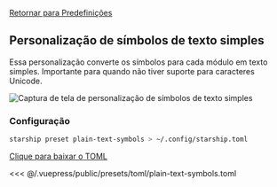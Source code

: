 [Retornar para Predefinições](./README.md#plain-text-symbols)

## Personalização de símbolos de texto simples

Essa personalização converte os símbolos para cada módulo em texto simples. Importante para quando não tiver suporte para caracteres Unicode.

![Captura de tela de personalização de símbolos de texto simples](/presets/img/plain-text-symbols.png)

### Configuração

```sh
starship preset plain-text-symbols > ~/.config/starship.toml
```

[Clique para baixar o TOML](/presets/toml/plain-text-symbols.toml)

<<< @/.vuepress/public/presets/toml/plain-text-symbols.toml
